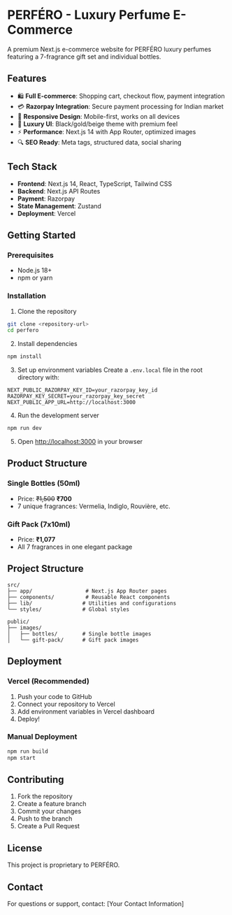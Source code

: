 # PERFÉRO - Luxury Perfume E-Commerce

A premium Next.js e-commerce website for PERFÉRO luxury perfumes featuring a 7-fragrance gift set and individual bottles.

## Features

- 🛍️ **Full E-commerce**: Shopping cart, checkout flow, payment integration
- 💳 **Razorpay Integration**: Secure payment processing for Indian market
- 📱 **Responsive Design**: Mobile-first, works on all devices
- 🎨 **Luxury UI**: Black/gold/beige theme with premium feel
- ⚡ **Performance**: Next.js 14 with App Router, optimized images
- 🔍 **SEO Ready**: Meta tags, structured data, social sharing

## Tech Stack

- **Frontend**: Next.js 14, React, TypeScript, Tailwind CSS
- **Backend**: Next.js API Routes
- **Payment**: Razorpay
- **State Management**: Zustand
- **Deployment**: Vercel

## Getting Started

### Prerequisites

- Node.js 18+
- npm or yarn

### Installation

1. Clone the repository

```bash
git clone <repository-url>
cd perfero
```

2. Install dependencies

```bash
npm install
```

3. Set up environment variables
   Create a `.env.local` file in the root directory with:

```env
NEXT_PUBLIC_RAZORPAY_KEY_ID=your_razorpay_key_id
RAZORPAY_KEY_SECRET=your_razorpay_key_secret
NEXT_PUBLIC_APP_URL=http://localhost:3000
```

4. Run the development server

```bash
npm run dev
```

5. Open [http://localhost:3000](http://localhost:3000) in your browser

## Product Structure

### Single Bottles (50ml)

- Price: ~~₹1,500~~ **₹700**
- 7 unique fragrances: Vermelia, Indiglo, Rouvière, etc.

### Gift Pack (7x10ml)

- Price: **₹1,077**
- All 7 fragrances in one elegant package

## Project Structure

```
src/
├── app/                 # Next.js App Router pages
├── components/          # Reusable React components
├── lib/                # Utilities and configurations
└── styles/             # Global styles

public/
├── images/
│   ├── bottles/        # Single bottle images
│   └── gift-pack/      # Gift pack images
```

## Deployment

### Vercel (Recommended)

1. Push your code to GitHub
2. Connect your repository to Vercel
3. Add environment variables in Vercel dashboard
4. Deploy!

### Manual Deployment

```bash
npm run build
npm start
```

## Contributing

1. Fork the repository
2. Create a feature branch
3. Commit your changes
4. Push to the branch
5. Create a Pull Request

## License

This project is proprietary to PERFÉRO.

## Contact

For questions or support, contact: [Your Contact Information]
